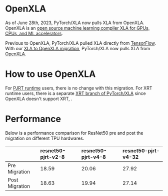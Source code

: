 # OpenXLA

As of June 28th, 2023, PyTorch/XLA now pulls XLA from OpenXLA. 
OpenXLA is an [open source machine learning compiler XLA for GPUs, CPUs, and ML accelerators](https://github.com/openxla/xla). 

Previous to OpenXLA, PyTorch/XLA pulled XLA directly from [TensorFlow](https://github.com/tensorflow/tensorflow/tree/master/tensorflow/compiler/xla). With our [XLA to OpenXLA migration](https://github.com/pytorch/xla/pull/5202), PyTorch/XLA now pulls XLA from [OpenXLA](https://github.com/openxla/xla).

# How to use OpenXLA

For [PJRT runtime](https://github.com/pytorch/xla/blob/master/docs/pjrt.md) users, there is no change with this migration. For XRT runtime users, there is a separate [XRT branch of PyTorch/XLA](https://github.com/pytorch/xla/tree/xrt) since OpenXLA doesn't support XRT, .


# Performance
Below is a performance comparison for ResNet50 pre and post the migration on different TPU hardwares.

| | resnet50-pjrt-v2-8 | resnet50-pjrt-v4-8 | resnet50-pjrt-v4-32 |
| :------------  | :------------  | :------------  | :------------  |
| Pre Migration  | 18.59    | 20.06 | 27.92 |
| Post Migration | 18.63    | 19.94 | 27.14 |
